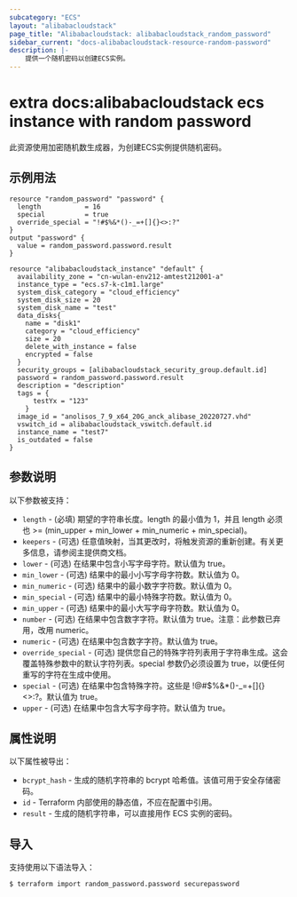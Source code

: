 ```yaml
---
subcategory: "ECS"
layout: "alibabacloudstack"
page_title: "Alibabacloudstack: alibabacloudstack_random_password"
sidebar_current: "docs-alibabacloudstack-resource-random-password"
description: |-
    提供一个随机密码以创建ECS实例。
---
```


# extra docs:alibabacloudstack ecs instance with random password

此资源使用加密随机数生成器，为创建ECS实例提供随机密码。

## 示例用法

```
resource "random_password" "password" {
  length           = 16
  special          = true
  override_special = "!#$%&*()-_=+[]{}<>:?"
}
output "password" {  
  value = random_password.password.result  
}

resource "alibabacloudstack_instance" "default" {
  availability_zone = "cn-wulan-env212-amtest212001-a"
  instance_type = "ecs.s7-k-c1m1.large"
  system_disk_category = "cloud_efficiency"
  system_disk_size = 20
  system_disk_name = "test"
  data_disks{
    name = "disk1"
    category = "cloud_efficiency"
    size = 20
    delete_with_instance = false
    encrypted = false 
  }
  security_groups = [alibabacloudstack_security_group.default.id]
  password = random_password.password.result
  description = "description"
  tags = {
      testYx = "123"
    }
  image_id = "anolisos_7_9_x64_20G_anck_alibase_20220727.vhd"
  vswitch_id = alibabacloudstack_vswitch.default.id
  instance_name = "test7"
  is_outdated = false
}
```

## 参数说明

以下参数被支持：
* `length` - (必填) 期望的字符串长度。length 的最小值为 1，并且 length 必须也 >= (min_upper + min_lower + min_numeric + min_special)。
* `keepers` - (可选) 任意值映射，当其更改时，将触发资源的重新创建。有关更多信息，请参阅主提供商文档。
* `lower` - (可选) 在结果中包含小写字母字符。默认值为 true。
* `min_lower` - (可选) 结果中的最小小写字母字符数。默认值为 0。
* `min_numeric` - (可选) 结果中的最小数字字符数。默认值为 0。
* `min_special` - (可选) 结果中的最小特殊字符数。默认值为 0。
* `min_upper` - (可选) 结果中的最小大写字母字符数。默认值为 0。
* `number` - (可选) 在结果中包含数字字符。默认值为 true。注意：此参数已弃用，改用 numeric。
* `numeric` - (可选) 在结果中包含数字字符。默认值为 true。
* `override_special` - (可选) 提供您自己的特殊字符列表用于字符串生成。这会覆盖特殊参数中的默认字符列表。special 参数仍必须设置为 true，以便任何重写的字符在生成中使用。
* `special` - (可选) 在结果中包含特殊字符。这些是 !@#$%&*()-_=+[]{}<>:?。默认值为 true。
* `upper` - (可选) 在结果中包含大写字母字符。默认值为 true。

## 属性说明

以下属性被导出：
* `bcrypt_hash` - 生成的随机字符串的 bcrypt 哈希值。该值可用于安全存储密码。
* `id` - Terraform 内部使用的静态值，不应在配置中引用。
* `result` - 生成的随机字符串，可以直接用作 ECS 实例的密码。

## 导入

支持使用以下语法导入：

```bash
$ terraform import random_password.password securepassword
```